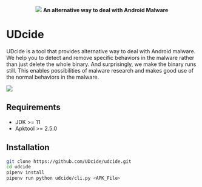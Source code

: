 <p align="center">
    <img src="https://i.imgur.com/H5Vd6KI.png"/>
    <b> An alternative way to deal with Android Malware </b>
</p>



# UDcide

UDcide is a tool that provides alternative way to deal with Android malware. We help you to detect and remove specific behaviors in the malware rather than just delete the whole binary. And surprisingly, we make the binary runs still. This enables possibilities of malware research and makes good use of the normal behaviors in the malware.

![](https://i.imgur.com/TrvdsEr.gif)

## Requirements
+ JDK >= 11
+ Apktool >= 2.5.0

## Installation
```bash
git clone https://github.com/UDcide/udcide.git
cd udcide
pipenv install
pipenv run python udcide/cli.py <APK_File>
```

